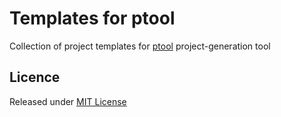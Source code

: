 # Templates for ptool

Collection of project templates for [ptool][ptool] project-generation tool

## Licence

Released under [MIT License][licence]

[licence]: LICENSE
[ptool]: https://github.com/rcook/ptool
